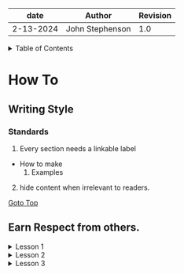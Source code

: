 | date | Author | Revision |
| ------- |--------------- |------- |
| 2-13-2024 | John Stephenson | 1.0 |  
  
<details>  
<summary>Table of Contents</summary>  

[How To](#how_to)  
[Writing Style](#writing_style)  
[Standards](#standards)  
[Earn Respect from Others](#earn_respect_from_others)    

</details>   

# How To  

## Writing Style  
### Standards  

1. Every section needs a linkable label 
  * How to make  
    1. Examples   
2. hide content when irrelevant to readers.

[Goto Top](#documentation)  

## Earn Respect from others.  

<details>
<summary>Lesson 1</summary>

when you see someone looking at their mobile phone, don't interrupt.  
Say something along the lines of: "Excuse me, I hate to change your thought pattern.  I'd like to talk with you when you're free or not as busy.  

[Goto Top](#documentation)  

</details>

<details>  
<summary>Lesson 2</summary>
  
offer to assist any way you can.  Even if it means you send the individual to someone more knowledgeable than you.  

[Goto Top](#documentation)  

</details>  

<details> 
<summary>Lesson 3</summary>
Don't lie.  Not even a little lie.  

you don't know what the other person(s) knows.  

You may get exposed in your own deception.   

[Goto Top](#documentation)  

</details>  
